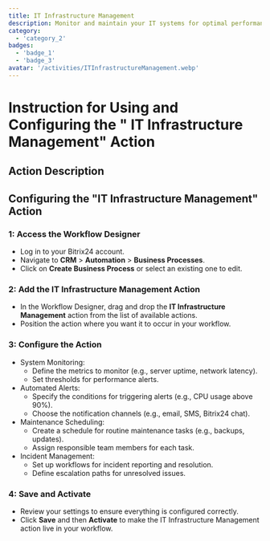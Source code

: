 ```yaml
---
title: IT Infrastructure Management
description: Monitor and maintain your IT systems for optimal performance.
category: 
  - 'category_2'
badges: 
  - 'badge_1'
  - 'badge_3'
avatar: '/activities/ITInfrastructureManagement.webp'
---
```

# Instruction for Using and Configuring the " IT Infrastructure Management" Action

## Action Description

## **Configuring the "IT Infrastructure Management" Action**

### 1: Access the Workflow Designer
- Log in to your Bitrix24 account.
- Navigate to **CRM** > **Automation** > **Business Processes**.
- Click on **Create Business Process** or select an existing one to edit.

### 2: Add the IT Infrastructure Management Action
- In the Workflow Designer, drag and drop the **IT Infrastructure Management** action from the list of available actions.
- Position the action where you want it to occur in your workflow.

### 3: Configure the Action
- System Monitoring:
  - Define the metrics to monitor (e.g., server uptime, network latency).
  - Set thresholds for performance alerts.
- Automated Alerts:
  - Specify the conditions for triggering alerts (e.g., CPU usage above 90%).
  - Choose the notification channels (e.g., email, SMS, Bitrix24 chat).
- Maintenance Scheduling:
  - Create a schedule for routine maintenance tasks (e.g., backups, updates).
  - Assign responsible team members for each task.
- Incident Management:
  - Set up workflows for incident reporting and resolution.
  - Define escalation paths for unresolved issues.

### 4: Save and Activate
- Review your settings to ensure everything is configured correctly.
- Click **Save** and then **Activate** to make the IT Infrastructure Management action live in your workflow.
